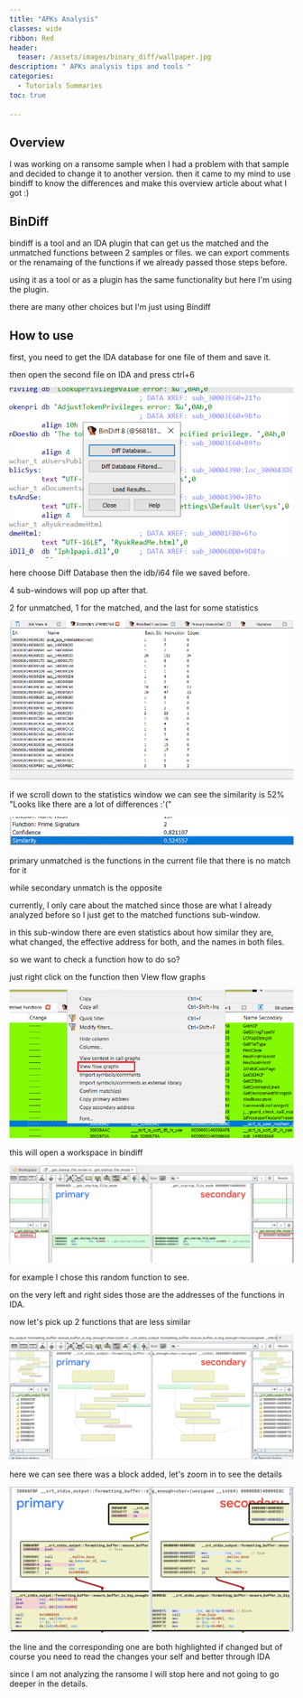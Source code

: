 ```yaml
---
title: "APKs Analysis"
classes: wide
ribbon: Red
header:
  teaser: /assets/images/binary_diff/wallpaper.jpg
description: " APKs analysis tips and tools "
categories:
  - Tutorials Summaries
toc: true

---
```


## Overview
I was working on a ransome sample when I had a problem with that sample and decided to change it to another version. then it came to my mind to use bindiff to know the differences and make this overview article about what I got :)

## BinDiff

bindiff is a tool and an IDA plugin that can get us the matched and the unmatched functions between 2 samples or files.
we can export comments or the renamaing of the functions if we already passed those steps before.

using it as a tool or as a plugin has the same functionality but here I'm using the plugin.

there are many other choices but I'm just using Bindiff

## How to use

first, you need to get the IDA database for one file of them and save it.

then open the second file on IDA and press ctrl+6

 ![](/assets/images/binary_diff/bindiff.PNG)

 here choose Diff Database then the idb/i64 file we saved before.

 4 sub-windows will pop up after that.
 
 2 for unmatched, 1 for the matched, and the last for some statistics

 ![](/assets/images/binary_diff/windows.PNG)

 if we scroll down to the statistics window we can see the similarity is 52% "Looks like there are a lot of differences :'("

 ![](/assets/images/binary_diff/similarity.PNG)

 primary unmatched is the functions in the current file that there is no match for it

 while secondary unmatch is the opposite

 currently, I only care about the matched since those are what I already analyzed before so I just get to the matched functions sub-window.

 in this sub-window there are even statistics about how similar they are, what changed, the effective address for both, and the names in both files.

 so we want to check a function how to do so?

 just right click on the function then View flow graphs

 ![](/assets/images/binary_diff/graph.png)

this will open a workspace in bindiff 

![](/assets/images/binary_diff/comparsion.PNG)

for example I chose this random function to see.

on the very left and right sides those are the addresses of the functions in IDA.

now let's pick up 2 functions that are less similar

![](/assets/images/binary_diff/less_similar.PNG)

here we can see there was a block added, let's zoom in to see the details

![](/assets/images/binary_diff/corresponding.PNG)

the line and the corresponding one are both highlighted if changed but of course you need to read the changes your self and better through IDA

since I am not analyzing the ransome I will stop here and not going to go deeper in the details.


